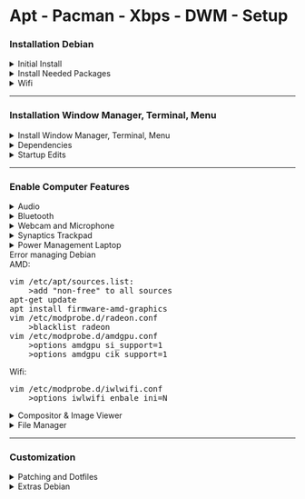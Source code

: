 # Apt - Pacman - Xbps - DWM - Setup
### Installation Debian
<details>
<summary>Initial Install</summary>
lang=en <br>
loc=belgium <br>
key=belgian <br>
hostname=debian <br>
install with ethernet enp0s25 <br>
usb with correct iwlwifi .deb package: <br>
- HP: <a href="www.packages.debian.org/search?keywords=firmware-iwlwifi">iwlwifi-7260-17.ucode</a><br>

software=ONLY standard system utilities (+web/print/ssh server) <br>
</details>
<details>
<summary>Install Needed Packages</summary>
<pre>
su
apt update &&apt upgrade
pacman -Syu
xbps-install -Suy

apt install sudo xorg make git
pacman -S xorg make git
xbps-install xorg make git

nano /etc/sudoers
	>ROOT ...
	>[username] ALL=(ALL:ALL) ALL
su [username]
</pre>
</details>
<details>
<summary>Wifi</summary>
<pre>
ip a "find name of networkcard, for example wlo1"

nano /etc/network/interfaces:
	>auto wlo1
	>allow-hotplug wlo1
	>iface wlo1 inet dhcp
	>wpa-conf /etc/wpa_supplicant/wpa_supplicant.conf
	>iface default inet dhcp

nano /etc/wpa_supplicant/wpa_supplicant.conf:
	>network={
	>ssid="name"
	>psk="pass"
	>proto=RSN
	>key_mgmt=WPA-PSK
	>pairwise=CCMP
	>auth_alg=OPEN
	>}

reboot

OR

apt-get install network-manager
pacman -S networkmanager
systemctl enable NetworkManager.service
xbps-install NetworkManager
sv down dhcpcd
sudo rm /var/service/dhcpcd
sudo ln -s /etc/sv/NetworkManager /var/service
</pre>
</details>

---

### Installation Window Manager, Terminal, Menu
<details>
<summary>Install Window Manager, Terminal, Menu</summary>
<pre>
git clone https://www.github.com/[github.username]/dwm .dwm
git clone https://www.github.com/[github.username]/st .st
git clone https://www.github.com/[github.username]/dmenu .dmenu
git clone https://www.github.com/[github.username]/dwmblocks .dwmblocks

make clean install x4
git clone https://www.github.com/[github.username]/dotfiles .dotfiles
cp -r .dotfiles/. $HOME 
</pre>
</details>
<details>
<summary>Dependencies</summary>
<pre>
apt install gcc libx11-dev libxft-dev libxinerama-dev (libx11-xcb-dev libxcb-res0-dev fonts-font-awesome sxhkd feh compton python3-pip)
pip3 install ueberzug

pacman -s gcc libx11 libxft libxinerama (libxcb xorg-setxkbmap xorg-xrandr xorg-xsetroot ttf-font-awesome sxhkd  feh xcompmgr ueberzug)

xbps-install pkg-config libX11-devel libXft-devel libXinerama-devel (setxkbmap setxkbmap sxetroot font-awesome sxhkd feh compton ranger ueberzug)
</pre>
</details>
<details>
<summary>Startup Edits</summary>
<pre>
if using clean suckless download:
	nano /home/matthias/dwm/config.h:
      { .v = (const char$[]{ "/usr/local/bin/st", "-e", cmd, NULL} }
vim /etc/profile:
	>startx
vim /home/matthias/.xinitrc:
	>xrandr --output Virtual1 --mode 1280x960
	>exec dwm
</pre>
</details>

---

### Enable Computer Features
<details>
<summary>Audio</summary>
<pre>
apt install alsa-utils pulseaudio pulsemixer
pacman -S alsa-utils pulseaudio pulsemixer
xbps-install alsa-utils pulseaudio pulsemixer

pulseaudio --check
pulseaudio -D
alsamixer -> press M for unmute -> select correct sound card
</pre>
</details>
<details>
<summary>Bluetooth</summary>
<pre>
apt install bluez blueman pulseaudio-module-bluetooth
pacman -S bluez bluez-utils blueman pulseaudio-bluetooth
systemctl enable bluetooth.service
xbps-install bluez blueman bluez-alsa
sudo ln -s /etc/sv/bluetoothd /var/service/
sudo ln -s /etc/sv/dbus /var/service/

</pre>
<details>
<summary>auto switch</summary>
<pre>
vim /etc/pulse/default.pa
	>.ifexists module-bluetooth-discover.so
	>load-module module-bluetooth-discover
	>load-module module-switch-on-connect
	>.endif
vim /etc/bluetooth/audio.conf
	>[General]
	>Disable=Headset

pulseaudio -k
reboot
</pre>
</details>
<br>
dmenu: <br>
blueman-applets <br>
blueman-manager
</details>
<details>
<summary>Webcam and Microphone</summary>
Should work out of the box
</details>
<details>
<summary>Synaptics Trackpad</summary>
<pre>
apt-get install libinput-bin
pacman -S libinput
xbps-install libinput

cd /etc/X11/xorg.conf.d
nano -w 30-tocuhpad.conf
	>Section "InputClass"
	>Identifier "devname"
	>Driver "libinput"
	>Option "Tapping" "on"
	>Option "NaturalScrolling" "true"
	>EndSection
</pre>
</details>
<details>
<summary>Power Management Laptop</summary>
<pre>
apt-get install tlp
pacman -S tlp
systemctl enable tlp.service
xbps-install tlpln -s /etc/sv/tlp /var/service
</pre>
</details
<details>
<summary>Error managing Debian</summary>
AMD:
<pre>
vim /etc/apt/sources.list:
	>add "non-free" to all sources
apt-get update
apt install firmware-amd-graphics
vim /etc/modprobe.d/radeon.conf
	>blacklist radeon
vim /etc/modprobe.d/amdgpu.conf
	>options amdgpu si_support=1
	>options amdgpu cik_support=1
</pre>
Wifi:
<pre>
vim /etc/modprobe.d/iwlwifi.conf
	>options iwlwifi enbale_ini=N
</pre>
</details>
<details>
<summary>Compositor & Image Viewer</summary>
<pre>
apt install feh compton
pacman -S feh xcompmgr
xbps-install feh compton

vim .xinitrc (always before >exec dwm)
	>feh --bg-center $HOME/[PATHTOIMG]
	>compton -f & / xcompmgr -f &
</pre>
</details>
<details>
<summary>File Manager</summary>
<pre>
apt install ranger
pacman -S ranger
xbps-install ranger
</pre>
</details>

---

### Customization

<details>
<summary>Patching and Dotfiles</summary>
<details>
<summary>Suckless Patching</summary>
Save patches from Suckless website and move to correct directory.
<pre>
sudo patch < [patch.name]
Best practice: manually change the config.def.h files
rm config.h
sudo make clean install
reboot
</pre>
</details>
<details>
<summary>Dotfiles</summary>
<pre>
cp -r $HOME/.dotfiles .
</details>
<details>
<summary>Ranger preview</summary>
<pre>
vim .config/ranger/rc.conf
	>set preview_images true
	>set preview_images_method ueberzug
	>set draw_borders true
</pre>
</details>
</details>
<details>
<summary>Extras Debian</summary>
error no pkg?<br> 
pkgs.org (for example libjpeg8 - get amd64.deb - sudo dpkg -i [NAME.deb])
<details>
<summary>for example qDslrDashboard</summary>
download Linux x64<br>
pkgs.org= libjpeg8 && libjpeg-turbo8
<pre>
apt install libqt5x11extras5

tar xzvf [NAME]
cd in dir
./qDslrDashboard.sh
</pre>
</details>
</details>
